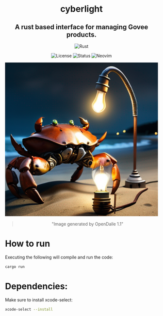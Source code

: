 <div align="center">

# cyberlight

## A rust based interface for managing Govee products.

</div>

<div align="center">

![Rust](https://img.shields.io/badge/Made%20with%20Rust-darkred.svg?style=for-the-badge&logo=rust&logoColor=white)

</div>

<div align="center">

![License](https://img.shields.io/badge/License-MIT-brightgreen?style=flat-square)
![Status](https://img.shields.io/badge/Status-Beta-informational?style=flat-square)
![Neovim](https://img.shields.io/badge/Neovim-0.9+-green.svg?style=flat-square&logo=Neovim&logoColor=white)

![logo](./logo.png)

> "Image generated by OpenDalle 1.1"

</div>

# How to run

Executing the following will compile and run the code:

```bash
cargo run
```

# Dependencies:

Make sure to install xcode-select:

```bash
xcode-select --install
```
